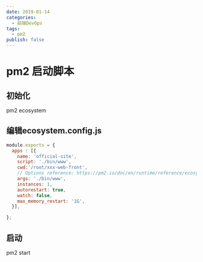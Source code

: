 ```yaml
---
date: 2019-01-14
categories:
  - 前端DevOps
tags:
  - pm2
publish: false
---
```


# pm2 启动脚本

## 初始化

pm2 ecosystem

## 编辑ecosystem.config.js

```js
module.exports = {
  apps : [{
    name: 'official-site',
    script: './bin/www',
    cwd:'/root/xxx-web-front',
    // Options reference: https://pm2.io/doc/en/runtime/reference/ecosystem-file/
    args: './bin/www',
    instances: 1,
    autorestart: true,
    watch: false,
    max_memory_restart: '1G',
  }],

};
```

## 启动

pm2 start
